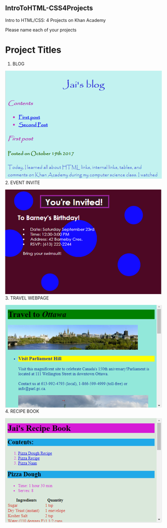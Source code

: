 ## IntroToHTML-CSS4Projects
Intro to HTML/CSS: 4 Projects on Khan Academy

Please name each of your projects

# Project Titles
1. BLOG

![preview](https://github.com/AYJACKSON-ICS4U/intro-to-html-css-jaip777/blob/master/picture/blog.png)
2. EVENT INVITE

![preview](https://github.com/AYJACKSON-ICS4U/intro-to-html-css-jaip777/blob/master/picture/event%20invite.png)
3. TRAVEL WEBPAGE

![preview](https://github.com/AYJACKSON-ICS4U/intro-to-html-css-jaip777/blob/master/picture/travel%20webpage.png)
4. RECIPE BOOK

![preview](https://github.com/AYJACKSON-ICS4U/intro-to-html-css-jaip777/blob/master/picture/recipe%20book.png)
